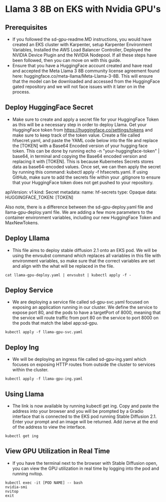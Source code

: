 # Llama 3 8B on EKS with Nvidia GPU's

## Prerequisites

* If you followed the sd-gpu-readme.MD instructions, you would have created an EKS cluster with Karpenter, setup Karpenter Environment Variables, Installed the AWS Load Balancer Controller, Deployed the NVIDIA Device Plugin and the NVIDIA Nodepool. If all these steps have been followed, then you can move on with this guide. 
* Ensure that you have a HuggingFace account created and have read and accepted the Meta Llama 3 8B community license agreement found here: huggingface.co/meta-llama/Meta-Llama-3-8B. This will ensure that the model can be downloaded and accessed from the HuggingFace gated repository and we will not face issues with it later on in the process.


## Deploy HuggingFace Secret

* Make sure to create and apply a secret file for your HuggingFace Token as this will be a necessary step in order to deploy Llama. Get your HuggingFace token from https://huggingface.co/settings/tokens and make sure to keep track of the token value. Create a file called hfsecret.yaml, and paste the YAML code below into the file and replace the [TOKEN] with a Base64 Encoded version of your hugging face token. This can be done by running echo -n "your-huggingface-token" | base64, in terminal and copying the Base64 encoded version and replacing it with [TOKEN]. This is because Kubernetes Secrets stores data as base64-encoded values. Once set, we can then apply the secret by running this command: kubectl apply -f hfsecrets.yaml. If using GitHub, make sure to add the secrets file within your .gitignore to ensure that your HuggingFace token does not get pushed to your repository. 

apiVersion: v1
kind: Secret
metadata:
  name: hf-secrets
type: Opaque
data:
  HUGGINGFACE_TOKEN: [TOKEN]

Also note, there is a difference between the sd-gpu-deploy.yaml file and llama-gpu-deploy.yaml file. We are adding a few more parameters to the container environment variables, including our new HuggingFace Token and MaxNewTokens. 


## Deploy Lllama

* This file aims to deploy stable diffusion 2.1 onto an EKS pod. We will be using the envsubst command which replaces all variables in this file with environment variables, so make sure that the correct variables are set and align with the what will be replaced in the file.
```
cat llama-gpu-deploy.yaml | envsubst | kubectl apply -f -
```

## Deploy Service

* We are deploying a service file called sd-gpu-svc.yaml focused on exposing an application running in our cluster. We define the service to expose port 80, and the pods to have a targetPort of 8000, meaning that the service will route traffic from port 80 on the service to port 8000 on the pods that match the label app:sd-gpu. 
```
kubectl apply -f llama-gpu-svc.yaml
```

## Deploy Ing

* We will be deploying an ingress file called sd-gpu-ing.yaml which focuses on exposing HTTP routes from outside the cluster to services within the cluster. 
```
kubectl apply -f llama-gpu-ing.yaml
```

## Using Llama 

* The link is now available by running kubectl get ing. Copy and paste the address into your browser and you will be prompted by a Gradio interface that is connected to the EKS pod running Stable Diffusion 2.1. Enter your prompt and an image will be returned. Add /serve at the end of the address to view the interface.
```
kubectl get ing
```

## View GPU Utilization in Real Time 

* If you have the terminal next to the browser with Stable Diffusion open, you can view the GPU utilization in real time by logging into the pod and running nvitop.
```
kubectl exec -it [POD NAME] -- bash
nvidia-smi 
nvitop
exit
```